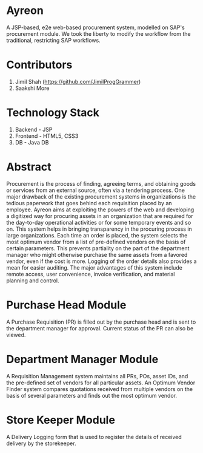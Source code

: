 # Ayreon
A JSP-based, e2e web-based procurement system, modelled on SAP's procurement module. We took the liberty to modify the workflow from the traditional, restricting SAP workflows.

# Contributors
1. Jimil Shah (https://github.com/JimilProgGrammer)
2. Saakshi More

# Technology Stack
1. Backend - JSP
2. Frontend - HTML5, CSS3
3. DB - Java DB

# Abstract
Procurement is the process of finding, agreeing terms, and obtaining goods or services from an external source, often via a tendering process. One major drawback of the existing procurement systems in organizations is the tedious paperwork that goes behind each requisition placed by an employee. Ayreon aims at exploiting the powers of the web and developing a digitized way for procuring assets in an organization that are required for the day-to-day operational activities or for some temporary events and so on. This system helps in bringing transparency in the procuring process in large organizations.  Each time an order is placed, the system selects the most optimum vendor from a list of pre-defined vendors on the basis of certain parameters. This prevents partiality on the part of the department manager who might otherwise purchase the same assets from a favored vendor, even if the cost is more. Logging of the order details also provides a mean for easier auditing. The major advantages of this system include remote access, user convenience, invoice verification, and material planning and control. 

# Purchase Head Module
A Purchase Requisition (PR) is filled out by the purchase head and is sent to the department manager for approval. Current status of the PR can also be viewed.

# Department Manager Module
A Requisition Management system maintains all PRs, POs, asset IDs, and the pre-defined set of vendors for all particular assets. An Optimum Vendor Finder system compares quotations received from multiple vendors on the basis of several parameters and finds out the most optimum vendor.

# Store Keeper Module
A Delivery Logging form that is used to register the details of received delivery by the storekeeper.
